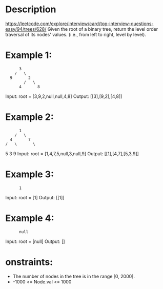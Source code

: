# Description
  https://leetcode.com/explore/interview/card/top-interview-questions-easy/94/trees/628/
  Given the root of a binary tree, return the level order traversal of its nodes' values. (i.e., from left to right, level by level).

# Example 1:
          3
        /   \
      9       2
            /   \
          4       8
Input: root = [3,9,2,null,null,4,8]
Output: [[3],[9,2],[4,8]]

# Example 2:
          1
        /   \
      4       7
    /   \       \
  5       3       9
Input: root = [1,4,7,5,null,3,null,9]
Output: [[1],[4,7],[5,3,9]]
 
# Example 3:
          1
Input: root = [1]
Output: [[1]]

# Example 4:
          null
Input: root = [null]
Output: []

# onstraints:
  - The number of nodes in the tree is in the range [0, 2000].
  - -1000 <= Node.val <= 1000
